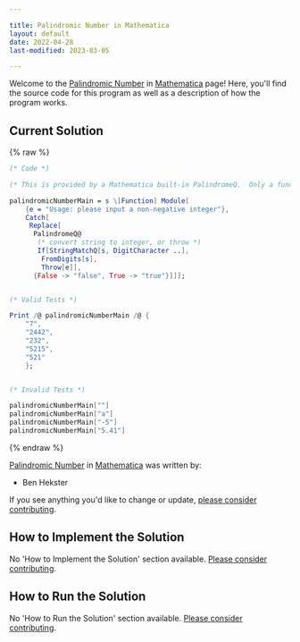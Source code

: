 ```yaml
---

title: Palindromic Number in Mathematica
layout: default
date: 2022-04-28
last-modified: 2023-03-05

---
```


Welcome to the [Palindromic Number](https://sampleprograms.io/projects/palindromic-number) in [Mathematica](https://sampleprograms.io/languages/mathematica) page! Here, you'll find the source code for this program as well as a description of how the program works.

## Current Solution

{% raw %}

```mathematica
(* Code *)

(* This is provided by a Mathematica built-in PalindromeQ.  Only a function to provide the 'user interface' is needed: *)

palindromicNumberMain = s \[Function] Module[
    {e = "Usage: please input a non-negative integer"},
    Catch[
     Replace[
      PalindromeQ@
       (* convert string to integer, or throw *)
       If[StringMatchQ[s, DigitCharacter ..],
        FromDigits[s],
        Throw[e]],
      {False -> "false", True -> "true"}]]];


(* Valid Tests *)

Print /@ palindromicNumberMain /@ {
    "7",
    "2442",
    "232",
    "5215",
    "521"
    };


(* Invalid Tests *)

palindromicNumberMain[""]
palindromicNumberMain["a"]
palindromicNumberMain["-5"]
palindromicNumberMain["5.41"]
```

{% endraw %}

[Palindromic Number](https://sampleprograms.io/projects/palindromic-number) in [Mathematica](https://sampleprograms.io/languages/mathematica) was written by:

- Ben Hekster

If you see anything you'd like to change or update, [please consider contributing](https://github.com/TheRenegadeCoder/sample-programs).

## How to Implement the Solution

No 'How to Implement the Solution' section available. [Please consider contributing](https://github.com/TheRenegadeCoder/sample-programs-website).

## How to Run the Solution

No 'How to Run the Solution' section available. [Please consider contributing](https://github.com/TheRenegadeCoder/sample-programs-website).